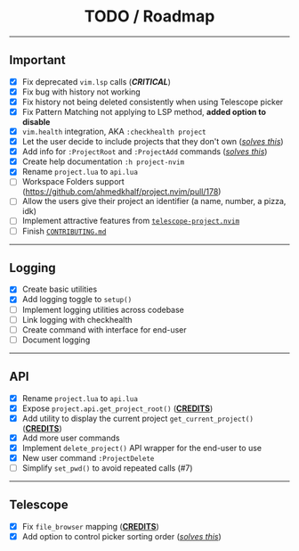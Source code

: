 <div align="center">

# TODO / Roadmap

</div>

---

## Important

- [X] Fix deprecated `vim.lsp` calls (**_CRITICAL_**)
- [X] Fix bug with history not working
- [X] Fix history not being deleted consistently when using Telescope picker
- [X] Fix Pattern Matching not applying to LSP method, **added option to disable**
- [X] `vim.health` integration, AKA `:checkhealth project`
- [X] Let the user decide to include projects that they don't own ([_solves this_](https://github.com/ahmedkhalf/project.nvim/issues/167))
- [X] Add info for `:ProjectRoot` and `:ProjectAdd` commands ([_solves this_](https://github.com/ahmedkhalf/project.nvim/issues/133))
- [X] Create help documentation `:h project-nvim`
- [X] Rename `project.lua` to `api.lua`
- [ ] Workspace Folders support (https://github.com/ahmedkhalf/project.nvim/pull/178)
- [ ] Allow the users give their project an identifier (a name, number, a pizza, idk)
- [ ] Implement attractive features from [`telescope-project.nvim`](https://github.com/nvim-telescope/telescope-project.nvim)
- [ ] Finish [`CONTRIBUTING.md`](./CONTRIBUTING.md)

---

## Logging

- [X] Create basic utilities
- [X] Add logging toggle to `setup()`
- [ ] Implement logging utilities across codebase
- [ ] Link logging with checkhealth
- [ ] Create command with interface for end-user
- [ ] Document logging

---

## API

- [X] Rename `project.lua` to `api.lua`
- [X] Expose `project.api.get_project_root()` ([**CREDITS**](https://github.com/ahmedkhalf/project.nvim/pull/112))
- [X] Add utility to display the current project `get_current_project()` ([**CREDITS**](https://github.com/ahmedkhalf/project.nvim/pull/149))
- [X] Add more user commands
- [X] Implement `delete_project()` API wrapper for the end-user to use
- [X] New user command `:ProjectDelete`
- [ ] Simplify `set_pwd()` to avoid repeated calls (#7)

---

## Telescope

- [X] Fix `file_browser` mapping ([**CREDITS**](https://github.com/ahmedkhalf/project.nvim/pull/107))
- [X] Add option to control picker sorting order ([_solves this_](https://github.com/ahmedkhalf/project.nvim/issues/140))
